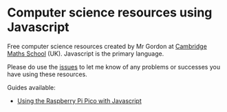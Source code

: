 # Computer science resources using Javascript

Free computer science resources created by Mr Gordon at [Cambridge Maths School](https://cms.tela.org.uk/) (UK). Javascript is the primary language.

Please do use the [issues](https://github.com/cambridge-maths-school/computer-science/issues) to let me know of any problems or successes you have using these resources.

Guides available:

- [Using the Raspberry Pi Pico with Javascript](./pico)